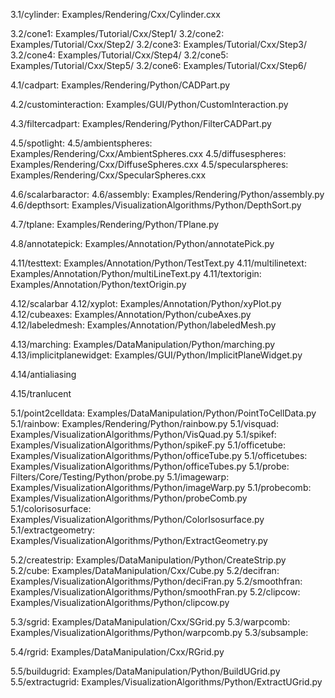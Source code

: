 3.1/cylinder: Examples/Rendering/Cxx/Cylinder.cxx

3.2/cone1: Examples/Tutorial/Cxx/Step1/
3.2/cone2: Examples/Tutorial/Cxx/Step2/
3.2/cone3: Examples/Tutorial/Cxx/Step3/
3.2/cone4: Examples/Tutorial/Cxx/Step4/
3.2/cone5: Examples/Tutorial/Cxx/Step5/
3.2/cone6: Examples/Tutorial/Cxx/Step6/

4.1/cadpart: Examples/Rendering/Python/CADPart.py

4.2/custominteraction: Examples/GUI/Python/CustomInteraction.py

4.3/filtercadpart: Examples/Rendering/Python/FilterCADPart.py

4.5/spotlight: 
4.5/ambientspheres: Examples/Rendering/Cxx/AmbientSpheres.cxx
4.5/diffusespheres: Examples/Rendering/Cxx/DiffuseSpheres.cxx
4.5/specularspheres: Examples/Rendering/Cxx/SpecularSpheres.cxx

4.6/scalarbaractor:
4.6/assembly: Examples/Rendering/Python/assembly.py
4.6/depthsort: Examples/VisualizationAlgorithms/Python/DepthSort.py

4.7/tplane: Examples/Rendering/Python/TPlane.py

4.8/annotatepick: Examples/Annotation/Python/annotatePick.py

4.11/testtext: Examples/Annotation/Python/TestText.py
4.11/multilinetext: Examples/Annotation/Python/multiLineText.py
4.11/textorigin: Examples/Annotation/Python/textOrigin.py

4.12/scalarbar
4.12/xyplot: Examples/Annotation/Python/xyPlot.py
4.12/cubeaxes: Examples/Annotation/Python/cubeAxes.py
4.12/labeledmesh: Examples/Annotation/Python/labeledMesh.py

4.13/marching: Examples/DataManipulation/Python/marching.py
4.13/implicitplanewidget: Examples/GUI/Python/ImplicitPlaneWidget.py

4.14/antialiasing

4.15/tranlucent

5.1/point2celldata: Examples/DataManipulation/Python/PointToCellData.py
5.1/rainbow: Examples/Rendering/Python/rainbow.py
5.1/visquad: Examples/VisualizationAlgorithms/Python/VisQuad.py
5.1/spikef: Examples/VisualizationAlgorithms/Python/spikeF.py
5.1/officetube: Examples/VisualizationAlgorithms/Python/officeTube.py
5.1/officetubes: Examples/VisualizationAlgorithms/Python/officeTubes.py
5.1/probe: Filters/Core/Testing/Python/probe.py
5.1/imagewarp: Examples/VisualizationAlgorithms/Python/imageWarp.py
5.1/probecomb: Examples/VisualizationAlgorithms/Python/probeComb.py
5.1/colorisosurface: Examples/VisualizationAlgorithms/Python/ColorIsosurface.py
5.1/extractgeometry: Examples/VisualizationAlgorithms/Python/ExtractGeometry.py

5.2/createstrip: Examples/DataManipulation/Python/CreateStrip.py
5.2/cube: Examples/DataManipulation/Cxx/Cube.py
5.2/decifran: Examples/VisualizationAlgorithms/Python/deciFran.py
5.2/smoothfran: Examples/VisualizationAlgorithms/Python/smoothFran.py
5.2/clipcow: Examples/VisualizationAlgorithms/Python/clipcow.py

5.3/sgrid: Examples/DataManipulation/Cxx/SGrid.py
5.3/warpcomb: Examples/VisualizationAlgorithms/Python/warpcomb.py
5.3/subsample:

5.4/rgrid: Examples/DataManipulation/Cxx/RGrid.py

5.5/buildugrid: Examples/DataManipulation/Python/BuildUGrid.py
5.5/extractugrid: Examples/VisualizationAlgorithms/Python/ExtractUGrid.py



